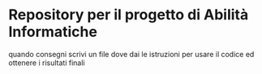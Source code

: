 # Repository per il progetto di Abilità Informatiche

quando consegni scrivi un file dove dai le istruzioni per usare il codice ed ottenere i risultati finali
